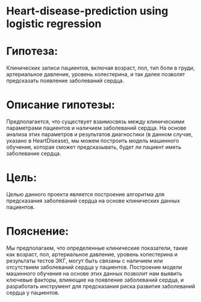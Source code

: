 # Heart-disease-prediction using logistic regression

# Гипотеза:
Клинических записи пациентов, включая возраст, пол, тип боли в груди, артериальное давление, уровень холестерина, и так далее позволят предсказать появление заболеваний сердца.

# Описание гипотезы:
Предполагается, что существует взаимосвязь между клиническими параметрами пациентов и наличием заболеваний сердца. На основе анализа этих параметров и результатов диагностики (в данном случае, указано в HeartDisease), мы можем построить модель машинного обучения, которая сможет предсказывать, будет ли пациент иметь заболевание сердца.

# Цель:
Целью данного проекта является построение алгоритма для предсказания заболеваний сердца на основе клинических данных пациентов.

# Пояснение:
Мы предполагаем, что определенные клинические показатели, такие как возраст, пол, артериальное давление, уровень холестерина и результаты тестов ЭКГ, могут быть связаны с наличием или отсутствием заболеваний сердца у пациентов. Построение модели машинного обучения на основе этих данных позволит нам выявить ключевые факторы, влияющие на появление заболеваний сердца, и разработать инструмент для предсказания риска развития заболеваний сердца у пациентов.
